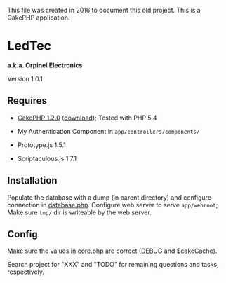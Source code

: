 This file was created in 2016 to document this old project.
This is a CakePHP application.

# LedTec
**a.k.a. Orpinel Electronics**

Version 1.0.1

## Requires

* [CakePHP 1.2.0](http://book.cakephp.org/1.2/en/) ([download](https://github.com/cakephp/cakephp/releases?after=1.2.1)); Tested with PHP 5.4
* My Authentication Component in `app/controllers/components/`


* Prototype.js 1.5.1
* Scriptaculous.js 1.7.1

## Installation

Populate the database with a dump (in parent directory) and configure connection in [database.php](app/config/database.php).
Configure web server to serve `app/webroot`; Make sure `tmp/` dir is writeable by the web server.

## Config

Make sure the values in [core.php](app/config/core.php) are correct (DEBUG and $cakeCache).

Search project for "XXX" and "TODO" for remaining questions and tasks, respectively.
